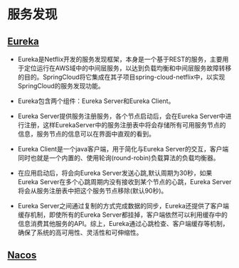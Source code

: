 # 服务发现

## [Eureka](/modules/servicegovernance/eureka/index.md)

- Eureka是Netflix开发的服务发现框架，本身是一个基于REST的服务，主要用于定位运行在AWS域中的中间层服务，以达到负载均衡和中间层服务故障转移的目的。SpringCloud将它集成在其子项目spring-cloud-netflix中，以实现SpringCloud的服务发现功能。

- Eureka包含两个组件：Eureka Server和Eureka Client。

- Eureka Server提供服务注册服务，各个节点启动后，会在Eureka Server中进行注册，这样EurekaServer中的服务注册表中将会存储所有可用服务节点的信息，服务节点的信息可以在界面中直观的看到。

- Eureka Client是一个java客户端，用于简化与Eureka Server的交互，客户端同时也就是一个内置的、使用轮询(round-robin)负载算法的负载均衡器。

* 在应用启动后，将会向Eureka Server发送心跳,默认周期为30秒，如果Eureka Server在多个心跳周期内没有接收到某个节点的心跳，Eureka Server将会从服务注册表中把这个服务节点移除(默认90秒)。

- Eureka Server之间通过复制的方式完成数据的同步，Eureka还提供了客户端缓存机制，即使所有的Eureka Server都挂掉，客户端依然可以利用缓存中的信息消费其他服务的API。综上，Eureka通过心跳检查、客户端缓存等机制，确保了系统的高可用性、灵活性和可伸缩性。

## [Nacos](/modules/servicegovernance/nacos/index.md)

